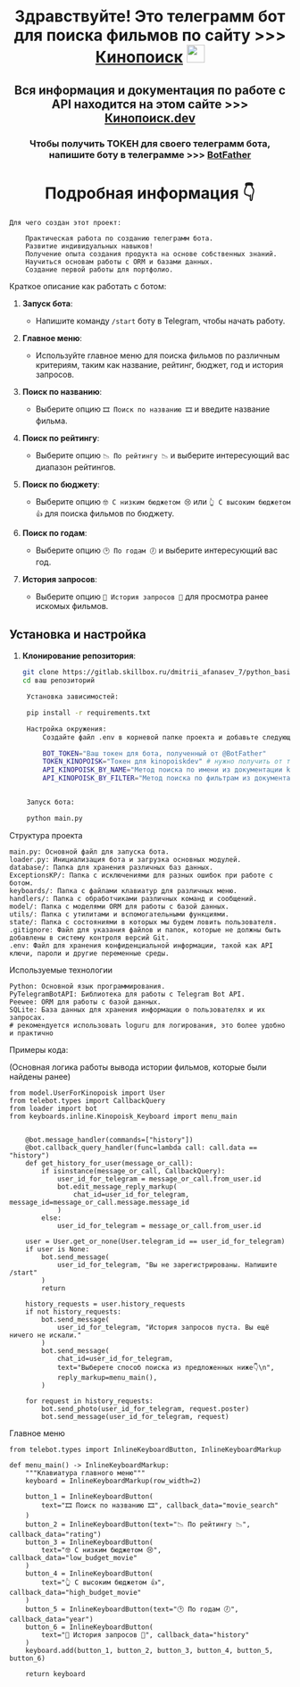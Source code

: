 <h1 align="center">Здравствуйте!
Это телеграмм бот для поиска фильмов по сайту >>>
<a href="https://www.kinopoisk.ru/" target="_blank">Кинопоиск</a> 
<img src="https://github.com/blackcater/blackcater/raw/main/images/Hi.gif" height="32"/></h1>
<h2 align="center">Вся информация и документация по работе с API находится на этом сайте >>>
<a href="https://kinopoisk.dev/" target="_blank">Кинопоиск.dev</a> </h2>
<h3 align="center">Чтобы получить ТОКЕН для своего телеграмм бота, 
напишите боту в телеграмме >>>
<a href="https://t.me/BotFather" target="_blank">BotFather</a> </h3>
<h1 align="center">Подробная информация 👇 </h1>



    Для чего создан этот проект:  
    
        Практическая работа по созданию телеграмм бота. 
        Развитие индивидуальных навыков!
        Получение опыта создания продукта на основе собственных знаний.
        Научиться основам работы с ORM и базами данных.
        Создание первой работы для портфолио.
    


Краткое описание как работать с ботом:


1. **Запуск бота**:
   - Напишите команду `/start` боту в Telegram, чтобы начать работу.

2. **Главное меню**:
   - Используйте главное меню для поиска фильмов по различным критериям, таким как название, рейтинг, бюджет, год и история запросов.

3. **Поиск по названию**:
   - Выберите опцию `🎞 Поиск по названию 🎞` и введите название фильма.

4. **Поиск по рейтингу**:
   - Выберите опцию `📉 По рейтингу 📉` и выберите интересующий вас диапазон рейтингов.

5. **Поиск по бюджету**:
   - Выберите опцию `🤓 С низким бюджетом 😢` или `👆 С высоким бюджетом 👍` для поиска фильмов по бюджету.

6. **Поиск по годам**:
   - Выберите опцию `🕑 По годам 🕖` и выберите интересующий вас год.

7. **История запросов**:
   - Выберите опцию `💾 История запросов 💾` для просмотра ранее искомых фильмов.

## Установка и настройка

1. **Клонирование репозитория**:
   ```bash
   git clone https://gitlab.skillbox.ru/dmitrii_afanasev_7/python_basic_diploma
   cd ваш репозиторий

    Установка зависимостей:

    pip install -r requirements.txt

    Настройка окружения:
        Создайте файл .env в корневой папке проекта и добавьте следующие переменные:

        BOT_TOKEN="Ваш токен для бота, полученный от @BotFather"
        TOKEN_KINOPOISK="Токен для kinopoiskdev" # нужно получить от телеграмм бота https://t.me/kinopoiskdev_bot
        API_KINOPOISK_BY_NAME="Метод поиска по имени из документации kinopoiskdev" # "https://api.kinopoisk.dev/v1.4/movie/search"
        API_KINOPOISK_BY_FILTER="Метод поиска по фильтрам из документации kinopoiskdev" # "https://api.kinopoisk.dev/v1.4/movie"


    Запуск бота:

    python main.py

Структура проекта
    

    main.py: Основной файл для запуска бота.
    loader.py: Инициализация бота и загрузка основных модулей.
    database/: Папка для хранения различных баз данных.
    ExceptionsKP/: Папка с исключениями для разных ошибок при работе с ботом.
    keyboards/: Папка с файлами клавиатур для различных меню.
    handlers/: Папка с обработчиками различных команд и сообщений.
    model/: Папка с моделями ORM для работы с базой данных.
    utils/: Папка с утилитами и вспомогательными функциями.
    state/: Папка с состояниями в которых мы будем ловить пользователя.
    .gitignore: Файл для указания файлов и папок, которые не должны быть добавлены в систему контроля версий Git.
    .env: Файл для хранения конфиденциальной информации, такой как API ключи, пароли и другие переменные среды.


Используемые технологии


    Python: Основной язык программирования.
    PyTelegramBotAPI: Библиотека для работы с Telegram Bot API.
    Peewee: ORM для работы с базой данных.
    SQLite: База данных для хранения информации о пользователях и их запросах.
    # рекомендуется использовать loguru для логирования, это более удобно и практично

Примеры кода:

(Основная логика работы вывода истории фильмов, которые были найдены ранее)


    from model.UserForKinopoisk import User
    from telebot.types import CallbackQuery
    from loader import bot
    from keyboards.inline.Kinopoisk_Keyboard import menu_main


        @bot.message_handler(commands=["history"])
        @bot.callback_query_handler(func=lambda call: call.data == "history")
        def get_history_for_user(message_or_call):
            if isinstance(message_or_call, CallbackQuery):
                user_id_for_telegram = message_or_call.from_user.id
                bot.edit_message_reply_markup(
                    chat_id=user_id_for_telegram, message_id=message_or_call.message.message_id
                )
            else:
                user_id_for_telegram = message_or_call.from_user.id
    
        user = User.get_or_none(User.telegram_id == user_id_for_telegram)
        if user is None:
            bot.send_message(
                user_id_for_telegram, "Вы не зарегистрированы. Напишите /start"
            )
            return
    
        history_requests = user.history_requests
        if not history_requests:
            bot.send_message(
                user_id_for_telegram, "История запросов пуста. Вы ещё ничего не искали."
            )
            bot.send_message(
                chat_id=user_id_for_telegram,
                text="Выберете способ поиска из предложенных ниже👇\n",
                reply_markup=menu_main(),
            )
    
        for request in history_requests:
            bot.send_photo(user_id_for_telegram, request.poster)
            bot.send_message(user_id_for_telegram, request)

Главное меню

    from telebot.types import InlineKeyboardButton, InlineKeyboardMarkup
    
    def menu_main() -> InlineKeyboardMarkup:
        """Клавиатура главного меню"""
        keyboard = InlineKeyboardMarkup(row_width=2)

        button_1 = InlineKeyboardButton(
            text="🎞 Поиск по названию 🎞", callback_data="movie_search"
        )
        button_2 = InlineKeyboardButton(text="📉 По рейтингу 📉", callback_data="rating")
        button_3 = InlineKeyboardButton(
            text="🤓 С низким бюджетом 😢", callback_data="low_budget_movie"
        )
        button_4 = InlineKeyboardButton(
            text="👆 С высоким бюджетом 👍", callback_data="high_budget_movie"
        )
        button_5 = InlineKeyboardButton(text="🕑 По годам 🕖", callback_data="year")
        button_6 = InlineKeyboardButton(
            text="💾 История запросов 💾", callback_data="history"
        )
        keyboard.add(button_1, button_2, button_3, button_4, button_5, button_6)
    
        return keyboard

